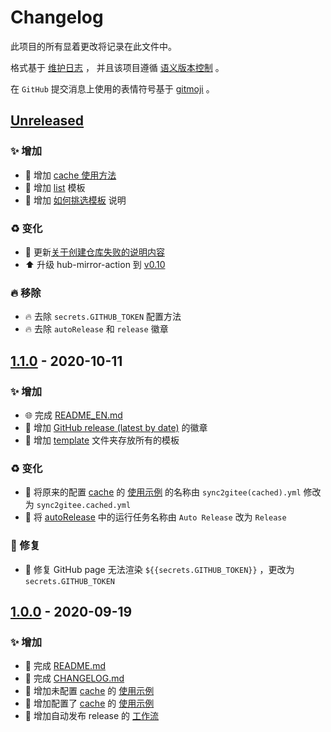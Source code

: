 # Changelog

此项目的所有显着更改将记录在此文件中。

格式基于 [维护日志](https://keepachangelog.com/zh-CN/1.0.0/) ，
并且该项目遵循 [语义版本控制](https://semver.org/spec/v2.0.0.html) 。

在 `GitHub` 提交消息上使用的表情符号基于 [gitmoji](https://gitmoji.carloscuesta.me/) 。

## [Unreleased]

### ✨ 增加

- 📝 增加 [cache 使用方法](./README.md#actionscache-的使用方法)
- 🔧 增加 [list](./template/sync2gitee.list.yml) 模板
- 📝 增加 [如何挑选模板](./README.md#如何挑选模板) 说明

### ♻️ 变化

- 💬 更新[关于创建仓库失败的说明内容](./README.md##gitee-无法创建-xxx-仓库如何解决)
- ⬆️ 升级 hub-mirror-action 到 [v0.10](https://github.com/marketplace/actions/hub-mirror-action)

### 🔥 移除

- 🔥 去除 `secrets.GITHUB_TOKEN` 配置方法
- 🔥 去除 `autoRelease` 和 `release` 徽章

## [1.1.0] - 2020-10-11

### ✨ 增加

- 🌐 完成 [README_EN.md](./README_EN.md)
- 📝 增加 [GitHub release (latest by date)](https://img.shields.io/github/v/release/yi-Xu-0100/hub-mirror) 的徽章
- 🍱 增加 [template](./template) 文件夹存放所有的模板

### ♻️ 变化

- 🚚 将原来的配置 [cache](./README.md#cache_path可选) 的 [使用示例](</yi-Xu-0100/hub-mirror/blob/v1.0.0/.github/workflows/sync2gitee(cached).yml>) 的名称由 `sync2gitee(cached).yml` 修改为 `sync2gitee.cached.yml`
- 🔧 将 [autoRelease](/yi-Xu-0100/hub-mirror/blob/v1.0.0/.github/workflows/autoRelease.yml) 中的运行任务名称由 `Auto Release` 改为 `Release`

### 🐛 修复

- 🐛 修复 GitHub page 无法渲染 `${{secrets.GITHUB_TOKEN}}` ，更改为 `secrets.GITHUB_TOKEN`

## [1.0.0] - 2020-09-19

### ✨ 增加

- 📝 完成 [README.md](./README.md)
- 📝 完成 [CHANGELOG.md](./CHANGELOG.md)
- 🔧 增加未配置 [cache](./README.md#cache_path可选) 的 [使用示例](./.github/workflows/sync2gitee.yml)
- 🔧 增加配置了 [cache](./README.md#cache_path可选) 的 [使用示例](<./.github/workflows/sync2gitee(cached).yml>)
- 👷 增加自动发布 release 的 [工作流](./.github/workflows/autoRelease.yml)

[unreleased]: https://github.com/olivierlacan/keep-a-changelog/compare/v1.1.0...HEAD
[1.1.0]: https://github.com/mindsers/changelog-reader-action/compare/v1.0.0
[1.0.0]: https://github.com/mindsers/changelog-reader-action/compare/v1.0.0
